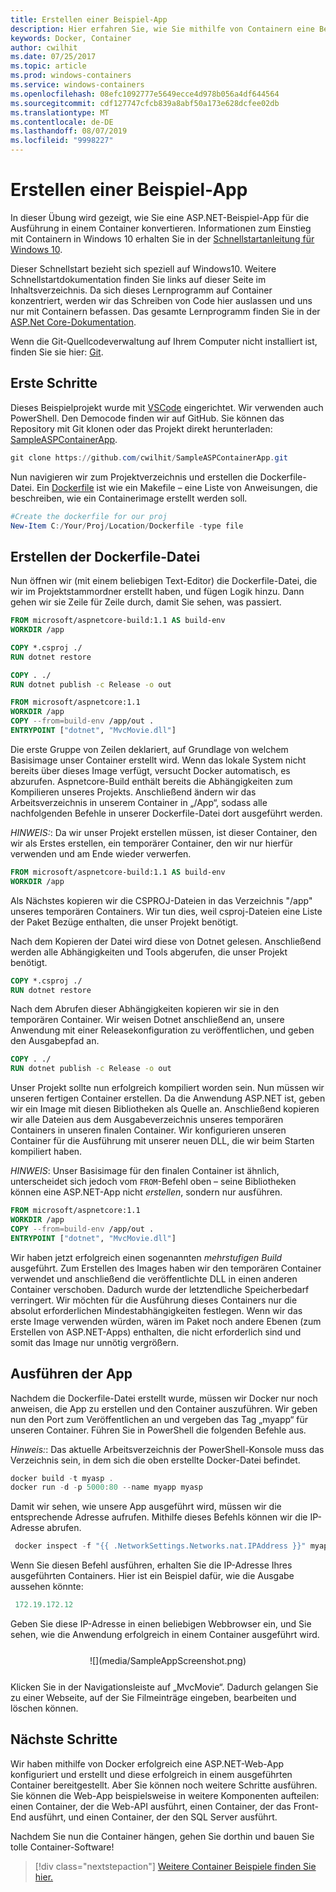 ```yaml
---
title: Erstellen einer Beispiel-App
description: Hier erfahren Sie, wie Sie mithilfe von Containern eine Beispiel-App erstellen.
keywords: Docker, Container
author: cwilhit
ms.date: 07/25/2017
ms.topic: article
ms.prod: windows-containers
ms.service: windows-containers
ms.openlocfilehash: 08efc1092777e5649ecce4d978b056a4df644564
ms.sourcegitcommit: cdf127747cfcb839a8abf50a173e628dcfee02db
ms.translationtype: MT
ms.contentlocale: de-DE
ms.lasthandoff: 08/07/2019
ms.locfileid: "9998227"
---
```

# <a name="build-a-sample-app"></a>Erstellen einer Beispiel-App

In dieser Übung wird gezeigt, wie Sie eine ASP.NET-Beispiel-App für die Ausführung in einem Container konvertieren. Informationen zum Einstieg mit Containern in Windows 10 erhalten Sie in der [Schnellstartanleitung für Windows 10](./quick-start-windows-10.md).

Dieser Schnellstart bezieht sich speziell auf Windows10. Weitere Schnellstartdokumentation finden Sie links auf dieser Seite im Inhaltsverzeichnis. Da sich dieses Lernprogramm auf Container konzentriert, werden wir das Schreiben von Code hier auslassen und uns nur mit Containern befassen. Das gesamte Lernprogramm finden Sie in der [ASP.Net Core-Dokumentation](https://docs.microsoft.com/aspnet/core/tutorials/first-mvc-app-xplat/).

Wenn die Git-Quellcodeverwaltung auf Ihrem Computer nicht installiert ist, finden Sie sie hier: [Git](https://git-scm.com/download).

## <a name="getting-started"></a>Erste Schritte

Dieses Beispielprojekt wurde mit [VSCode](https://code.visualstudio.com/) eingerichtet. Wir verwenden auch PowerShell. Den Democode finden wir auf GitHub. Sie können das Repository mit Git klonen oder das Projekt direkt herunterladen: [SampleASPContainerApp](https://github.com/cwilhit/SampleASPContainerApp).

```Powershell
git clone https://github.com/cwilhit/SampleASPContainerApp.git
```

Nun navigieren wir zum Projektverzeichnis und erstellen die Dockerfile-Datei. Ein [Dockerfile](https://docs.docker.com/engine/reference/builder/) ist wie ein Makefile – eine Liste von Anweisungen, die beschreiben, wie ein Containerimage erstellt werden soll.

```Powershell
#Create the dockerfile for our proj
New-Item C:/Your/Proj/Location/Dockerfile -type file
```

## <a name="writing-our-dockerfile"></a>Erstellen der Dockerfile-Datei

Nun öffnen wir (mit einem beliebigen Text-Editor) die Dockerfile-Datei, die wir im Projektstammordner erstellt haben, und fügen Logik hinzu. Dann gehen wir sie Zeile für Zeile durch, damit Sie sehen, was passiert.

```Dockerfile
FROM microsoft/aspnetcore-build:1.1 AS build-env
WORKDIR /app

COPY *.csproj ./
RUN dotnet restore

COPY . ./
RUN dotnet publish -c Release -o out

FROM microsoft/aspnetcore:1.1
WORKDIR /app
COPY --from=build-env /app/out .
ENTRYPOINT ["dotnet", "MvcMovie.dll"]
```

Die erste Gruppe von Zeilen deklariert, auf Grundlage von welchem Basisimage unser Container erstellt wird. Wenn das lokale System nicht bereits über dieses Image verfügt, versucht Docker automatisch, es abzurufen. Aspnetcore-Build enthält bereits die Abhängigkeiten zum Kompilieren unseres Projekts. Anschließend ändern wir das Arbeitsverzeichnis in unserem Container in „/App“, sodass alle nachfolgenden Befehle in unserer Dockerfile-Datei dort ausgeführt werden.

_HINWEIS:_: Da wir unser Projekt erstellen müssen, ist dieser Container, den wir als Erstes erstellen, ein temporärer Container, den wir nur hierfür verwenden und am Ende wieder verwerfen.

```Dockerfile
FROM microsoft/aspnetcore-build:1.1 AS build-env
WORKDIR /app
```

Als Nächstes kopieren wir die CSPROJ-Dateien in das Verzeichnis "/app" unseres temporären Containers. Wir tun dies, weil csproj-Dateien eine Liste der Paket Bezüge enthalten, die unser Projekt benötigt.

Nach dem Kopieren der Datei wird diese von Dotnet gelesen. Anschließend werden alle Abhängigkeiten und Tools abgerufen, die unser Projekt benötigt.

```Dockerfile
COPY *.csproj ./
RUN dotnet restore
```

Nach dem Abrufen dieser Abhängigkeiten kopieren wir sie in den temporären Container. Wir weisen Dotnet anschließend an, unsere Anwendung mit einer Releasekonfiguration zu veröffentlichen, und geben den Ausgabepfad an.

```Dockerfile
COPY . ./
RUN dotnet publish -c Release -o out
```

Unser Projekt sollte nun erfolgreich kompiliert worden sein. Nun müssen wir unseren fertigen Container erstellen. Da die Anwendung ASP.NET ist, geben wir ein Image mit diesen Bibliotheken als Quelle an. Anschließend kopieren wir alle Dateien aus dem Ausgabeverzeichnis unseres temporären Containers in unseren finalen Container. Wir konfigurieren unseren Container für die Ausführung mit unserer neuen DLL, die wir beim Starten kompiliert haben.

_HINWEIS_: Unser Basisimage für den finalen Container ist ähnlich, unterscheidet sich jedoch vom ```FROM```-Befehl oben – seine Bibliotheken können eine ASP.NET-App nicht _erstellen_, sondern nur ausführen.

```Dockerfile
FROM microsoft/aspnetcore:1.1
WORKDIR /app
COPY --from=build-env /app/out .
ENTRYPOINT ["dotnet", "MvcMovie.dll"]
```

Wir haben jetzt erfolgreich einen sogenannten _mehrstufigen Build_ ausgeführt. Zum Erstellen des Images haben wir den temporären Container verwendet und anschließend die veröffentlichte DLL in einen anderen Container verschoben. Dadurch wurde der letztendliche Speicherbedarf verringert. Wir möchten für die Ausführung dieses Containers nur die absolut erforderlichen Mindestabhängigkeiten festlegen. Wenn wir das erste Image verwenden würden, wären im Paket noch andere Ebenen (zum Erstellen von ASP.NET-Apps) enthalten, die nicht erforderlich sind und somit das Image nur unnötig vergrößern.

## <a name="running-the-app"></a>Ausführen der App

Nachdem die Dockerfile-Datei erstellt wurde, müssen wir Docker nur noch anweisen, die App zu erstellen und den Container auszuführen. Wir geben nun den Port zum Veröffentlichen an und vergeben das Tag „myapp“ für unseren Container. Führen Sie in PowerShell die folgenden Befehle aus.

_Hinweis:_: Das aktuelle Arbeitsverzeichnis der PowerShell-Konsole muss das Verzeichnis sein, in dem sich die oben erstellte Docker-Datei befindet.

```Powershell
docker build -t myasp .
docker run -d -p 5000:80 --name myapp myasp
```

Damit wir sehen, wie unsere App ausgeführt wird, müssen wir die entsprechende Adresse aufrufen. Mithilfe dieses Befehls können wir die IP-Adresse abrufen.

```Powershell
 docker inspect -f "{{ .NetworkSettings.Networks.nat.IPAddress }}" myapp
```

Wenn Sie diesen Befehl ausführen, erhalten Sie die IP-Adresse Ihres ausgeführten Containers. Hier ist ein Beispiel dafür, wie die Ausgabe aussehen könnte:

```Powershell
 172.19.172.12
```

Geben Sie diese IP-Adresse in einen beliebigen Webbrowser ein, und Sie sehen, wie die Anwendung erfolgreich in einem Container ausgeführt wird.

<center style="margin: 25px">![](media/SampleAppScreenshot.png)</center>

Klicken Sie in der Navigationsleiste auf „MvcMovie“. Dadurch gelangen Sie zu einer Webseite, auf der Sie Filmeinträge eingeben, bearbeiten und löschen können.

## <a name="next-steps"></a>Nächste Schritte

Wir haben mithilfe von Docker erfolgreich eine ASP.NET-Web-App konfiguriert und erstellt und diese erfolgreich in einem ausgeführten Container bereitgestellt. Aber Sie können noch weitere Schritte ausführen. Sie können die Web-App beispielsweise in weitere Komponenten aufteilen: einen Container, der die Web-API ausführt, einen Container, der das Front-End ausführt, und einen Container, der den SQL Server ausführt.

Nachdem Sie nun die Container hängen, gehen Sie dorthin und bauen Sie tolle Container-Software!

> [!div class="nextstepaction"]
> [Weitere Container Beispiele finden Sie hier.](../samples.md)
